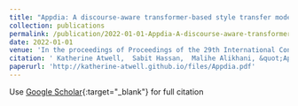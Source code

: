 ```yaml
---
title: "Appdia: A discourse-aware transformer-based style transfer model for offensive social media conversations"
collection: publications
permalink: /publication/2022-01-01-Appdia-A-discourse-aware-transformer-based-style-transfer-model-for-offensive-social-media-conversations
date: 2022-01-01
venue: 'In the proceedings of Proceedings of the 29th International Conference on Computational Linguistics'
citation: ' Katherine Atwell,  Sabit Hassan,  Malihe Alikhani, &quot;Appdia: A discourse-aware transformer-based style transfer model for offensive social media conversations.&quot; In the proceedings of Proceedings of the 29th International Conference on Computational Linguistics, 2022.'
paperurl: 'http://katherine-atwell.github.io/files/Appdia.pdf'
---
```

Use [Google Scholar](https://scholar.google.com/scholar?q=Appdia:+A+discourse+aware+transformer+based+style+transfer+model+for+offensive+social+media+conversations){:target="_blank"} for full citation